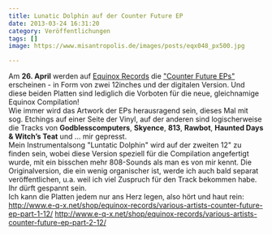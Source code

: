 ```yaml
---
title: Lunatic Dolphin auf der Counter Future EP
date: 2013-03-24 16:31:20
category: Veröffentlichungen
tags: []
image: https://www.misantropolis.de/images/posts/eqx048_px500.jpg

---
```


Am **26. April** werden auf [Equinox Records](http://www.e-q-x.net/releases/eqx047/) die ["Counter Future EPs"](http://www.e-q-x.net/releases/eqx047/) erscheinen - in Form von zwei 12inches und der digitalen Version. Und diese beiden Platten sind lediglich die Vorboten für die neue, gleichnamige Equinox Compilation!  
Wie immer wird das Artwork der EPs herausragend sein, dieses Mal mit sog. Etchings auf einer Seite der Vinyl, auf der anderen sind logischerweise die Tracks von **Godblesscomputers**, **Skyence**, **813**, **Rawbot**, **Haunted Days & Witch’s Teat** und ... mir gepresst.  
Mein Instrumentalsong "Luntatic Dolphin" wird auf der zweiten 12" zu finden sein, wobei diese Version speziell für die Compilation angefertigt wurde, mit ein bisschen mehr 808-Sounds als man es von mir kennt. Die Originalversion, die ein wenig organischer ist, werde ich auch bald separat veröffentlichen, u.a. weil ich viel Zuspruch für den Track bekommen habe. Ihr dürft gespannt sein.  
Ich kann die Platten jedem nur ans Herz legen, also hört und haut rein:  
<http://www.e-q-x.net/shop/equinox-records/various-artists-counter-future-ep-part-1-12/>
<http://www.e-q-x.net/shop/equinox-records/various-artists-counter-future-ep-part-2-12/>
